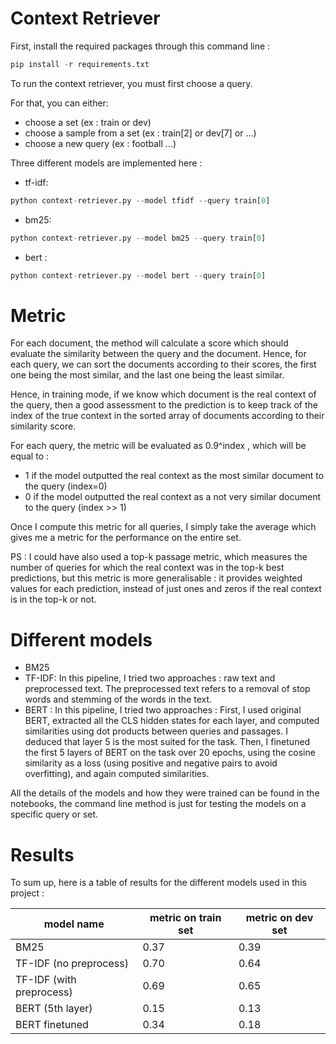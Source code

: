 # Context Retriever


First, install the required packages through this command line :

```python
pip install -r requirements.txt
```

To run the context retriever, you must first choose a query.

For that, you can either:
- choose a set (ex : train or dev)
- choose a sample from a set (ex : train[2] or dev[7] or ...)
- choose a new query (ex : football ...)

Three different models are implemented here :

- tf-idf:

```python
python context-retriever.py --model tfidf --query train[0]
```

- bm25:

```python
python context-retriever.py --model bm25 --query train[0]
```

- bert :

```python
python context-retriever.py --model bert --query train[0]
```


# Metric

For each document, the method will calculate a score which should evaluate the similarity between the query and the document.
Hence, for each query, we can sort the documents according to their scores, the first one being the most similar, and the last one being the least similar.

Hence, in training mode, if we know which document is the real context of the query, then a good assessment to the prediction is to keep track of the index of the true context in the sorted array of documents according to their similarity score.

For each query, the metric will be evaluated as 0.9^index , which will be equal to :
- 1 if the model outputted the real context as the most similar document to the query (index=0)
- 0 if the model outputted the real context as a not very similar document to the query (index >> 1)

Once I compute this metric for all queries, I simply take the average which gives me a metric for the performance on the entire set.


PS : I could have also used a top-k passage metric, which measures the number of queries for which the real context was in the top-k best predictions, but this metric is more generalisable : it provides weighted values for each prediction, instead of just ones and zeros if the real context is in the top-k or not.

# Different models

- BM25
- TF-IDF: In this pipeline, I tried two approaches : raw text and preprocessed text. The preprocessed text refers to a removal of stop words and stemming of the words in the text.
- BERT : In this pipeline, I tried two approaches : First, I used original BERT, extracted all the CLS hidden states for each layer, and computed similarities using dot products between queries and passages. I deduced that layer 5 is the most suited for the task. Then, I finetuned the first 5 layers of BERT on the task over 20 epochs, using the cosine similarity as a loss (using positive and negative pairs to avoid overfitting), and again computed similarities.

All the details of the models and how they were trained can be found in the notebooks, the command line method is just for testing the models on a specific query or set.


# Results

To sum up, here is a table of results for the different models used in this project :

model name | metric on train set | metric on dev set
--- | --- | ---
BM25 | 0.37 | 0.39
TF-IDF (no preprocess) | 0.70 | 0.64
TF-IDF (with preprocess) | 0.69 | 0.65
BERT (5th layer) | 0.15 | 0.13
BERT finetuned | 0.34 | 0.18

